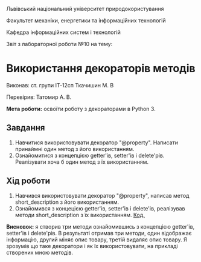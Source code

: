 Львівський національний університет природокористування

Факультет механіки, енергетики та інформаційних технологій

Кафедра інформаційних систем і технологій 

Звіт з лабораторної роботи №10
на тему: 

# Використання декораторів методів

Виконав: ст. групи ІТ-12сп Ткачишин М. В

Перевірив: Татомир А. В.

**Мета роботи:** освоїти роботу з декораторами в Python 3.

## Завдання
1. Навчитися використовувати декоратор "@property". Написати принаймні один метод з його використанням. 
2. Ознайомитися з концепцією​ getter​'ів, setter'ів і delete​'рів. Реалізувати хоча б один метод з їх використанням.


## Хід роботи
1. Навчився використовувати декоратор "@property", написав метод short_description з його використанням.
2. Ознайомився з концецією getter'ів, setter'ів і delete'ів, реалізував методи short_description з їх використанням.
[Код.](./main.py)

**Висновок:** я створив три методи ознайомившись з концепцією getter​'ів, setter'ів і delete​'рів. В результаті отримав три методи, один відображає інформацію, другий міняє опис товару, третій видаляє опис товару. Я зрозумів що таке декоратори і як їх використовувати, на прикладі створених мною методів.